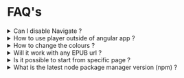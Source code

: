 # FAQ's

<details>

<summary>Can I disable Navigate ?</summary>

No

</details>

<details>

<summary>How to use player outside of angular app ?</summary>

We can use as web component and its link is \
[Web Component](https://github.com/project-sunbird/sunbird-epub-player/tree/main#use-as-web-components)

</details>

<details>

<summary>How to change the colours ?</summary>

We can use the sb styles and we can change colours

</details>

<details>

<summary>Will it work with any EPUB url ?</summary>

Yes

</details>

<details>

<summary>Is it possible to start from specific page ?</summary>

Yes

</details>

<details>

<summary>What is the latest node package manager version (npm) ?</summary>

Follow the below link for version \
[https://www.npmjs.com/package/@project-sunbird/sunbird-epub-player-v9](https://www.npmjs.com/package/@project-sunbird/sunbird-epub-player-v9)

</details>

